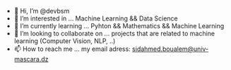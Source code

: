 - 👋 Hi, I’m @devbsm
- 👀 I’m interested in ... Machine Learning && Data Science 
- 🌱 I’m currently learning ... Pyhton && Mathematics && Machine Learning
- 💞️ I’m looking to collaborate on ... projects that are related to machine learning (Computer Vision, NLP, ..)  
- 📫 How to reach me ... my email adress: sidahmed.boualem@univ-mascara.dz 

<!---
devbsm/devbsm is a ✨ special ✨ repository because its `README.md` (this file) appears on your GitHub profile.
You can click the Preview link to take a look at your changes.
--->
